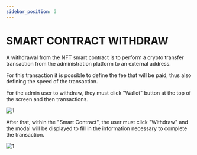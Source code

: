```yaml
---
sidebar_position: 3
---
```


# SMART CONTRACT WITHDRAW 

A withdrawal from the NFT smart contract is to perform a crypto transfer transaction from the administration platform to an external address.

For this transaction it is possible to define the fee that will be paid, thus also defining the speed of the transaction.

For the admin user to withdraw, they must click "Wallet" button at the top of the screen and then transactions.

![1](/imagens/novatelasmart.png)

After that, within the "Smart Contract", the user must click "Withdraw" and the modal will be displayed to fill in the information necessary to complete the transaction.

![1](/imagens/saque.png)
